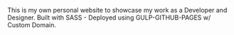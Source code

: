This is my own personal website to showcase my work as a Developer and Designer.
Built with SASS - Deployed using GULP-GITHUB-PAGES w/ Custom Domain.
